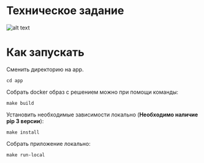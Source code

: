 # Техническое задание

![alt text](https://github.com/Commandos-mm/S7-engine-condition-calculator/tree/main/contents/img/tech_task.png)

# Как запускать

Сменить директорию на app.
```
cd app
```

Собрать docker образ с решением можно при помощи команды: 

```
make build
```

Установить необходимые зависимости локально (**Необходимо наличие pip 3 версии**):
```
make install
```

Собрать приложение локально:
```
make run-local
```

